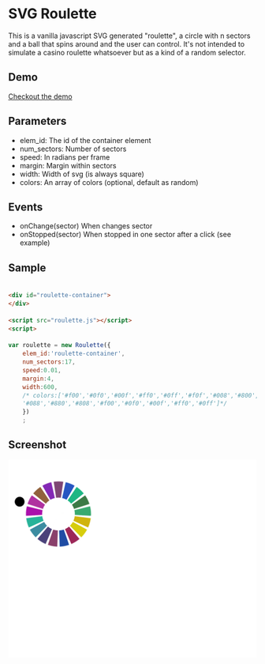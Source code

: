 # SVG Roulette

This is a vanilla javascript SVG generated "roulette", a circle with n sectors and a ball that spins around and the user can control.
It's not intended to simulate a casino roulette whatsoever but as a kind of a random selector.

## Demo 

[Checkout the demo](https://danieljulia.github.io/roulette)

## Parameters

- elem_id: The id of the container element
- num_sectors: Number of sectors
- speed: In radians per frame
- margin: Margin within sectors
- width: Width of svg (is always square)
- colors: An array of colors  (optional, default as random)

## Events 

- onChange(sector)  When changes sector 
- onStopped(sector) When stopped in one sector after a click
(see example)

## Sample



```html

<div id="roulette-container">
</div>

<script src="roulette.js"></script>
<script>

var roulette = new Roulette({
    elem_id:'roulette-container',
    num_sectors:17,
    speed:0.01,
    margin:4,
    width:600,
    /* colors:['#f00','#0f0','#00f','#ff0','#0ff','#f0f','#008','#800','#080',
    '#088','#880','#808','#f00','#0f0','#00f','#ff0','#0ff']*/
    })
    ;


```

## Screenshot 

![Roulette](screenshots/roulette.png?raw=true "Roulette")

